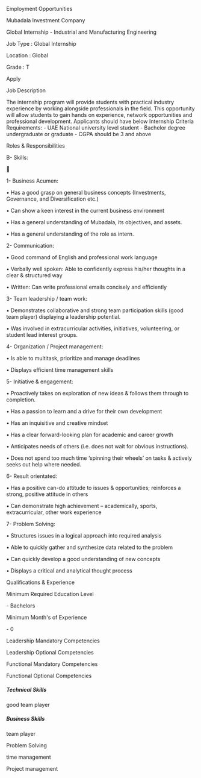 Employment Opportunities

Mubadala Investment Company  

Global Internship - Industrial and Manufacturing Engineering

  

Job Type : Global Internship  

Location : Global  

Grade : T  

  

Apply

Job Description

The internship program will provide students with practical industry
experience by working alongside professionals in the field. This opportunity
will allow students to gain hands on experience, network opportunities and
professional development. Applicants should have below Internship Criteria
Requirements: \- UAE National university level student \- Bachelor degree
undergraduate or graduate \- CGPA should be 3 and above

Roles & Responsibilities

B- Skills:



1- Business Acumen:

• Has a good grasp on general business concepts (Investments, Governance, and
Diversification etc.)

• Can show a keen interest in the current business environment

• Has a general understanding of Mubadala, its objectives, and assets.

• Has a general understanding of the role as intern.

2- Communication:

• Good command of English and professional work language

• Verbally well spoken: Able to confidently express his/her thoughts in a
clear & structured way

• Written: Can write professional emails concisely and efficiently

3- Team leadership / team work:

• Demonstrates collaborative and strong team participation skills (good team
player) displaying a leadership potential.

• Was involved in extracurricular activities, initiatives, volunteering, or
student lead interest groups.

4- Organization / Project management:

• Is able to multitask, prioritize and manage deadlines

• Displays efficient time management skills

5- Initiative & engagement:

• Proactively takes on exploration of new ideas & follows them through to
completion.

• Has a passion to learn and a drive for their own development

• Has an inquisitive and creative mindset

• Has a clear forward-looking plan for academic and career growth

• Anticipates needs of others (i.e. does not wait for obvious instructions).

• Does not spend too much time ‘spinning their wheels’ on tasks & actively
seeks out help where needed.

6- Result orientated:

• Has a positive can-do attitude to issues & opportunities; reinforces a
strong, positive attitude in others

• Can demonstrate high achievement – academically, sports, extracurricular,
other work experience

7- Problem Solving:

• Structures issues in a logical approach into required analysis

• Able to quickly gather and synthesize data related to the problem

• Can quickly develop a good understanding of new concepts

• Displays a critical and analytical thought process

Qualifications & Experience

Minimum Required Education Level

\- Bachelors  

Minimum Month's of Experience

\- 0  

Leadership Mandatory Competencies

Leadership Optional Competencies

Functional Mandatory Competencies

Functional Optional Competencies

##### Technical Skills

good team player

##### Business Skills

team player

Problem Solving

time management

Project management

